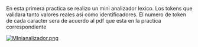 En esta primera practica se realizo un mini analizador lexico. Los tokens que validara tanto valores reales asi como identificadores. 
El numero de token de cada caracter sera de acuerdo al pdf que esta en la practica correspondiente

[![MInianalizador.png](https://i.postimg.cc/2SdTydt9/MInianalizador.png)](https://postimg.cc/dh1GSCwG)
